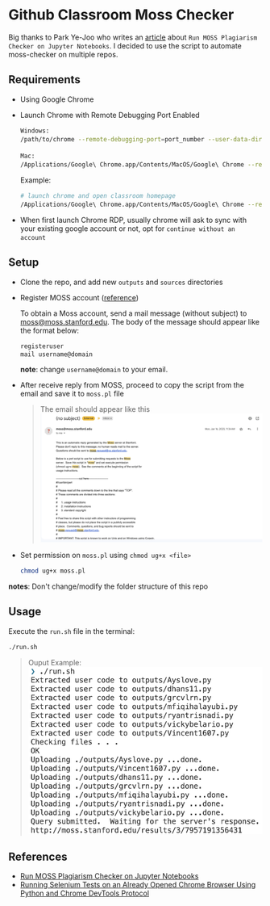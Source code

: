 # Github Classroom Moss Checker

Big thanks to Park Ye-Joo who writes an [article](https://park.is/blog_posts/20230420_running_moss_plagiarism_checker/) about `Run MOSS Plagiarism Checker on Jupyter Notebooks`. I decided to use the script to automate moss-checker on multiple repos.

## Requirements

- Using Google Chrome
- Launch Chrome with Remote Debugging Port Enabled

    ```bash
    Windows:
    /path/to/chrome --remote-debugging-port=port_number --user-data-dir=/path/to/any/directory/where/you/want/to/set/your/chrome/profile https://yoursite.com

    Mac:
    /Applications/Google\ Chrome.app/Contents/MacOS/Google\ Chrome --remote-debugging-port=port_number --user-data-dir=/path/to/any/directory/where/you/want/to/set/your/chrome/profile https://yoursite.com
    ```

    Example:

    ```bash
    # launch chrome and open classroom homepage
    /Applications/Google\ Chrome.app/Contents/MacOS/Google\ Chrome --remote-debugging-port=8989 --user-data-dir=~/chrome-rdp <https://classroom.github.com/classrooms>
    ```

- When first launch Chrome RDP, usually chrome will ask to sync with your existing google account or not, opt for `continue without an account`

## Setup

- Clone the repo, and add new `outputs` and `sources` directories

- Register MOSS account ([reference](https://theory.stanford.edu/~aiken/moss/))

    To obtain a Moss account, send a mail message (without subject) to <moss@moss.stanford.edu>. The body of the message should appear like the format below:

    ```text
    registeruser
    mail username@domain
    ```

    **note**: change `username@domain` to your email.
- After receive reply from MOSS, proceed to copy the script from the email and save it to `moss.pl` file 

    > The email should appear like this
    ![alt text](image1.png)

- Set permission on `moss.pl` using `chmod ug+x <file>`

    ```bash
    chmod ug+x moss.pl
    ```

**notes**: Don't change/modify the folder structure of this repo

## Usage

Execute the `run.sh` file in the terminal:

```bash
./run.sh
```

>Ouput Example:
![alt text](image2.png)

## References

- [Run MOSS Plagiarism Checker on Jupyter Notebooks](https://park.is/blog_posts/20230420_running_moss_plagiarism_checker)
- [Running Selenium Tests on an Already Opened Chrome Browser Using Python and Chrome DevTools Protocol](https://www.linkedin.com/pulse/running-selenium-tests-already-opened-chrome-browser-using-kabir)
